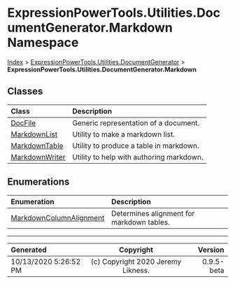 ﻿# ExpressionPowerTools.Utilities.DocumentGenerator.Markdown Namespace

[Index](../index.md) > [ExpressionPowerTools.Utilities.DocumentGenerator](ExpressionPowerTools.Utilities.DocumentGenerator.a.md) > **ExpressionPowerTools.Utilities.DocumentGenerator.Markdown**

## Classes

| Class | Description |
| :-- | :-- |
| [DocFile](ExpressionPowerTools.Utilities.DocumentGenerator.Markdown.DocFile.cs.md) | Generic representation of a document. |
| [MarkdownList](ExpressionPowerTools.Utilities.DocumentGenerator.Markdown.MarkdownList.cs.md) | Utility to make a markdown list. |
| [MarkdownTable](ExpressionPowerTools.Utilities.DocumentGenerator.Markdown.MarkdownTable.cs.md) | Utility to produce a table in markdown. |
| [MarkdownWriter](ExpressionPowerTools.Utilities.DocumentGenerator.Markdown.MarkdownWriter.cs.md) | Utility to help with authoring markdown. |

## Enumerations

| Enumeration | Description |
| :-- | :-- |
| [MarkdownColumnAlignment](ExpressionPowerTools.Utilities.DocumentGenerator.Markdown.MarkdownColumnAlignment.cs.md) | Determines alignment for markdown tables. |


---

| Generated | Copyright | Version |
| :-- | :-: | --: |
| 10/13/2020 5:26:52 PM | (c) Copyright 2020 Jeremy Likness. | 0.9.5-beta |
